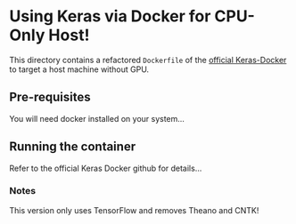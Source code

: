 # Using Keras via Docker for CPU-Only Host!

This directory contains a refactored `Dockerfile` of the [official Keras-Docker](https://github.com/keras-team/keras/tree/master/docker) to target a host machine without GPU.

## Pre-requisites

You will need docker installed on your system...

## Running the container

Refer to the official Keras Docker github for details...

### Notes
This version only uses TensorFlow and removes Theano and CNTK!

